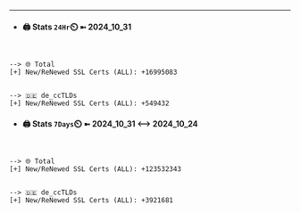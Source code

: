 

---
- #### 🖨️ **Stats** `24Hr`⏲️ ➼ 2024_10_31
```console


--> 🌐 Total
[+] New/ReNewed SSL Certs (ALL): +16995083


--> 🇩🇪 de_ccTLDs
[+] New/ReNewed SSL Certs (ALL): +549432

```

- #### 🖨️ **Stats** `7Days`⏲️ ➼ 2024_10_31 <--> 2024_10_24
```console


--> 🌐 Total
[+] New/ReNewed SSL Certs (ALL): +123532343


--> 🇩🇪 de_ccTLDs
[+] New/ReNewed SSL Certs (ALL): +3921681

```

